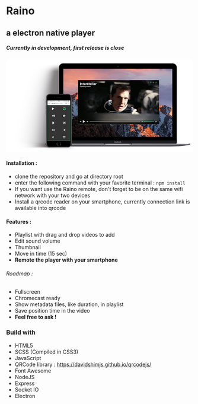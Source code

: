 # Raino
## a electron native player
##### Currently in development, first release is close


![alt text](https://github.com/jozephhh/Raino/raw/master/assets/img/screenshot.png "Screenshot of the project")



#### Installation :
  - clone the repository and go at directory root
  - enter the following command with your favorite terminal : `npm install`
  - If you want use the Raino remote, don't forget to be on the same wifi network with your two devices
  - Install a qrcode reader on your smartphone, currently connection link is available into qrcode

#### Features :
- Playlist with drag and drop videos to add
- Edit sound volume
- Thumbnail
- Move in time (15 sec)
- **Remote the player with your smartphone**

###### Roadmap :
- Fullscreen
- Chromecast ready
- Show metadata files, like duration, in playlist
- Save position time in the video
- **Feel free to ask !**

### Build with

- HTML5
- SCSS (Compiled in CSS3)
- JavaScript
- QRCode library : https://davidshimjs.github.io/qrcodejs/
- Font Awesome
- NodeJS
- Express
- Socket IO
- Electron
